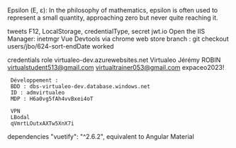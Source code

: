 Epsilon (Ε, ε): In the philosophy of mathematics, epsilon is often used to represent a small quantity, approaching zero but never quite reaching it.


tweets 
     F12, LocalStorage, credentialType, secret jwt.io
     Open the IIS Manager: inetmgr
     Vue Devtools via chrome web store
     branch : git checkout  users/jbo/624-sort-endDate    worked

     
credentials                                       role
     virtualeo-dev.azurewebsites.net
     Virtualeo
     Jérémy ROBIN
     virtualstudent513@gmail.com
     virtualtrainer053@gmail.com
     expaceo2023!

     Développement :
     BDD : dbs-virtualeo-dev.database.windows.net
     ID : admvirtualeo
     MDP : H6a0vg5fAh4vvBxei4oT

     VPN
     LBodal
     qVmrtLOutxAXTw5XnX7i

dependencies
     "vuetify": "^2.6.2",  equivalent to Angular Material

